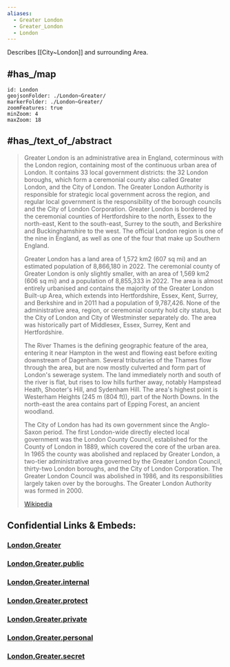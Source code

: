 ```yaml
---
aliases:
  - Greater London
  - Greater_London
  - London
---
```

Describes [[City~London]] and surrounding Area.

## #has_/map 


```leaflet
id: London
geojsonFolder: ./London~Greater/
markerFolder: ./London~Greater/
zoomFeatures: true 
minZoom: 4 
maxZoom: 18
```


## #has_/text_of_/abstract 


> Greater London is an administrative area in England, coterminous with the London region, containing most of the continuous urban area of London. It contains 33 local government districts: the 32 London boroughs, which form a ceremonial county also called Greater London, and the City of London. The Greater London Authority is responsible for strategic local government across the region, and regular local government is the responsibility of the borough councils and the City of London Corporation. Greater London is bordered by the ceremonial counties of Hertfordshire to the north, Essex to the north-east, Kent to the south-east, Surrey to the south, and Berkshire and Buckinghamshire to the west. The official London region is one of the nine in England, as well as one of the four that make up Southern England.
>
> Greater London has a land area of 1,572 km2 (607 sq mi) and an estimated population of 8,866,180 in 2022. The ceremonial county of Greater London is only slightly smaller, with an area of 1,569 km2 (606 sq mi) and a population of 8,855,333 in 2022. The area is almost entirely urbanised and contains the majority of the Greater London Built-up Area, which extends into Hertfordshire, Essex, Kent, Surrey, and Berkshire and in 2011 had a population of 9,787,426. None of the administrative area, region, or ceremonial county hold city status, but the City of London and City of Westminster separately do. The area was historically part of Middlesex, Essex, Surrey, Kent and Hertfordshire.
>
> The River Thames is the defining geographic feature of the area, entering it near Hampton in the west and flowing east before exiting downstream of Dagenham. Several tributaries of the Thames flow through the area, but are now mostly culverted and form part of London's sewerage system. The land immediately north and south of the river is flat, but rises to low hills further away, notably Hampstead Heath, Shooter's Hill, and Sydenham Hill. The area's highest point is Westerham Heights (245 m (804 ft)), part of the North Downs. In the north-east the area contains part of Epping Forest, an ancient woodland.
>
> The City of London has had its own government since the Anglo-Saxon period. The first London-wide directly elected local government was the London County Council, established for the County of London in 1889, which covered the core of the urban area. In 1965 the county was abolished and replaced by Greater London, a two-tier administrative area governed by the Greater London Council, thirty-two London boroughs, and the City of London Corporation. The Greater London Council was abolished in 1986, and its responsibilities largely taken over by the boroughs. The Greater London Authority was formed in 2000.
>
> [Wikipedia](https://en.wikipedia.org/wiki/Greater%20London)


## Confidential Links & Embeds: 

### [London,Greater](/_Standards/Earth/Continent/Europe/Europe~North/UK/England/Regions~England/London,Greater.md) 

### [London,Greater.public](/_public/Earth/Continent/Europe/Europe~North/UK/England/Regions~England/London,Greater.public.md) 

### [London,Greater.internal](/_internal/Earth/Continent/Europe/Europe~North/UK/England/Regions~England/London,Greater.internal.md) 

### [London,Greater.protect](/_protect/Earth/Continent/Europe/Europe~North/UK/England/Regions~England/London,Greater.protect.md) 

### [London,Greater.private](/_private/Earth/Continent/Europe/Europe~North/UK/England/Regions~England/London,Greater.private.md) 

### [London,Greater.personal](/_personal/Earth/Continent/Europe/Europe~North/UK/England/Regions~England/London,Greater.personal.md) 

### [London,Greater.secret](/_secret/Earth/Continent/Europe/Europe~North/UK/England/Regions~England/London,Greater.secret.md)

